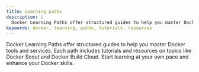 ```yaml
---
title: Learning paths
description: |
  Docker Learning Paths offer structured guides to help you master Docker.
keywords: docker, learning, paths, tutorials, resources
---
```


<p class="w-2/3">
Docker Learning Paths offer structured guides to help you master Docker tools
and services. Each path includes tutorials and resources on topics like Docker
Scout and Docker Build Cloud. Start learning at your own pace and enhance your
Docker skills.
</p>
